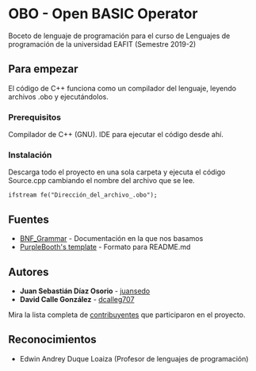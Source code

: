 # OBO - Open BASIC Operator 

Boceto de lenguaje de programación para el curso de Lenguajes de programación de la universidad EAFIT (Semestre 2019-2)

## Para empezar

El código de C++ funciona como un compilador del lenguaje, leyendo archivos .obo y ejecutándolos.

### Prerequisitos

Compilador de C++ (GNU).
IDE para ejecutar el código desde ahí.

### Instalación

Descarga todo el proyecto en una sola carpeta y ejecuta el código Source.cpp cambiando el nombre del archivo que se lee.

```
ifstream fe("Dirección_del_archivo_.obo");
```

## Fuentes

* [BNF_Grammar](https://rosettacode.org/wiki/BNF_Grammar) - Documentación en la que nos basamos
* [PurpleBooth's template](https://gist.github.com/PurpleBooth/109311bb0361f32d87a2) - Formato para README.md

## Autores

* **Juan Sebastián Díaz Osorio** - [juansedo](https://github.com/juansedo)
* **David Calle González** - [dcalleg707](https://github.com/dcalleg707)

Mira la lista completa de [contribuyentes](https://github.com/your/project/contributors) que participaron en el proyecto.

## Reconocimientos

* Edwin Andrey Duque Loaiza (Profesor de lenguajes de programación)
